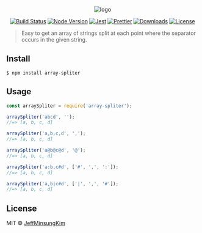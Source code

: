 <p align="center">
  <img align="center" src="https://i.imgur.com/eQL4hmE.png" title="array-spliter" alt="logo"/>
</p>

<p align="center">
  <a href="https://travis-ci.org/jeffminsungkim/array-spliter">
  <img src="https://travis-ci.org/jeffminsungkim/array-spliter.svg?branch=master" alt="Build Status"></a>
  <a href="https://www.npmjs.com/package/array-spliter">
  <img src="https://img.shields.io/node/v/array-spliter.svg?label=works%20on%20node" alt="Node Version"></a>
  <a href="https://github.com/facebook/jest">
  <img src="https://img.shields.io/badge/tested_with-jest-99424f.svg" alt="Jest"></a>
  <a href="https://github.com/prettier/prettier">
  <img src="https://img.shields.io/badge/code_style-prettier-ff69b4.svg" alt="Prettier"></a>
  <a href="https://www.npmjs.com/package/array-spliter">
  <img src="https://img.shields.io/npm/dt/array-spliter.svg" alt="Downloads"></a>
  <a href="https://github.com/jeffminsungkim/hologo/blob/master/license">
  <img src="https://img.shields.io/github/license/jeffminsungkim/hologo.svg" alt="License"></a>
</p>

> Easy to get an array of strings split at each point where the separator occurs in the given string.

## Install

```
$ npm install array-spliter
```

## Usage

```js
const arraySpliter = require('array-spliter');

arraySpliter('abcd', '');
//=> [a, b, c, d]

arraySpliter('a,b,c,d', ',');
//=> [a, b, c, d]

arraySpliter('a@b@c@d', '@');
//=> [a, b, c, d]

arraySpliter('a:b,c#d', ['#', ',', ':']);
//=> [a, b, c, d]

arraySpliter('a,b|c#d', ['|', ',', '#']);
//=> [a, b, c, d]
```

## License

MIT © [JeffMinsungKim](https://jeffminsungkim.com)
